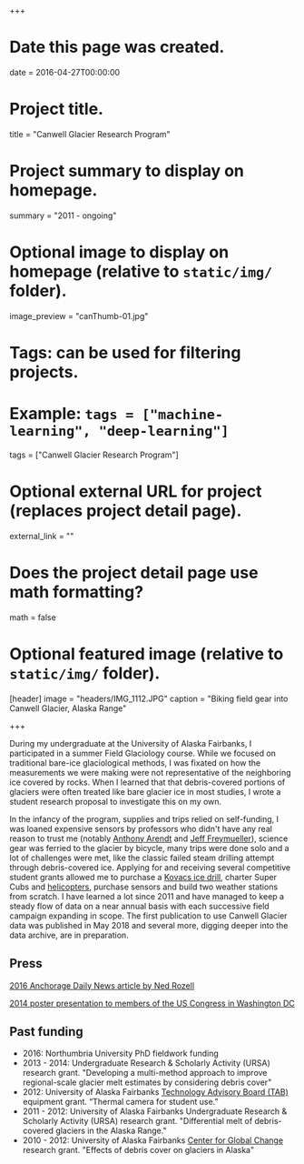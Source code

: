 +++
# Date this page was created.
date = 2016-04-27T00:00:00

# Project title.
title = "Canwell Glacier Research Program"

# Project summary to display on homepage.
summary = "2011 - ongoing"

# Optional image to display on homepage (relative to `static/img/` folder).
image_preview = "canThumb-01.jpg"

# Tags: can be used for filtering projects.
# Example: `tags = ["machine-learning", "deep-learning"]`
tags = ["Canwell Glacier Research Program"]

# Optional external URL for project (replaces project detail page).
external_link = ""

# Does the project detail page use math formatting?
math = false

# Optional featured image (relative to `static/img/` folder).
[header]
image = "headers/IMG_1112.JPG"
caption = "Biking field gear into Canwell Glacier, Alaska Range"

+++

During my undergraduate at the University of Alaska Fairbanks, I participated in a summer Field Glaciology course. While we focused on traditional bare-ice glaciological methods, I was fixated on how the measurements we were making were not representative of the neighboring ice covered by rocks. When I learned that that debris-covered portions of glaciers were often treated like bare glacier ice in most studies, I wrote a student research proposal to investigate this on my own. 

In the infancy of the program, supplies and trips relied on self-funding, I was loaned expensive sensors by professors who didn't have any real reason to trust me (notably [Anthony Arendt](http://apl.uw.edu/people/profile.php?last_name=Arendt&first_name=Anthony) and [Jeff Freymueller](http://gps.alaska.edu/jeff/)), science gear was ferried to the glacier by bicycle, many trips were done solo and a lot of challenges were met, like the classic failed steam drilling attempt through debris-covered ice. Applying for and receiving several competitive student grants allowed me to purchase a [Kovacs ice drill](https://kovacsicedrillingequipment.com/mechanical-drilling/), charter Super Cubs and [helicopters](https://aklandex.com/), purchase sensors and build two weather stations from scratch. I have learned a lot since 2011 and have managed to keep a steady flow of data on a near annual basis with each successive field campaign expanding in scope. The first publication to use Canwell Glacier data was published in May 2018 and several more, digging deeper into the data archive, are in preparation.


## Press ##

[2016 Anchorage Daily News article by Ned Rozell](https://www.adn.com/alaska-news/science/2016/09/17/meet-the-man-studying-alaskas-glaciers-by-living-on-one-for-a-few-days-at-a-time-each-summer/)

[2014 poster presentation to members of the US Congress in Washington DC](https://uaf.edu/ursa/spotlight/)

## Past funding ##

- 2016: Northumbria University PhD fieldwork funding
- 2013 - 2014: Undergraduate Research & Scholarly Activity (URSA) research grant. "Developing a multi-method approach to improve regional-scale glacier melt estimates by considering debris cover"
- 2012: University of Alaska Fairbanks [Technology Advisory Board (TAB)](https://www.uaf.edu/uafgov/files/staff-council/meetings/fy12/sc227/Attachment_227_2_TAB_Committee_Report_April_2012.pdf)  equipment grant. “Thermal camera for student use.”
- 2011 - 2012: University of Alaska Fairbanks Undergraduate Research & Scholarly Activity (URSA) research grant. "Differential melt of debris-covered glaciers in the Alaska Range."
- 2010 - 2012: University of Alaska Fairbanks [Center for Global Change](http://www.cgc.uaf.edu/student_grant/awardees-2010.htm) research grant. "Effects of debris cover on glaciers in Alaska"




